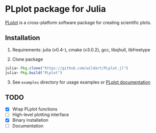 # PLplot package for Julia

[PLplot](http://plplot.sourceforge.net/) is a cross-platform software package for creating scientific plots.

## Installation

1. Requirements: julia (v0.4-), cmake (v3.0.2), gcc, libqhull, libfreetype

2. Clone package
```julia
julia> Pkg.clone("https://github.com/wildart/PLplot.jl")
julia> Pkg.build("PLplot")
```
3. See `examples` directory for usage examples or [PLplot documentation](http://plplot.sourceforge.net/documentation.php)

## TODO
- [x] Wrap PLplot functions
- [ ] High-level plotting interface
- [x] Binary installation
- [ ] Documentation